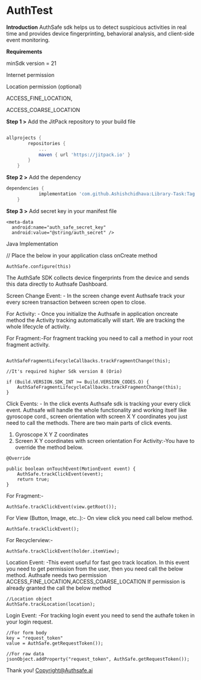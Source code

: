 # AuthTest

**Introduction**
AuthSafe sdk helps us to detect suspicious activities in real time and provides device fingerprinting, behavioral analysis, and client-side event monitoring. 

**Requirements**

minSdk version = 21 

Internet permission 

Location permission (optional) 

ACCESS_FINE_LOCATION, 

ACCESS_COARSE_LOCATION  

**Step 1 >**  Add the JitPack repository to your build file

```gradle

allprojects {
		repositories {
			...
			maven { url 'https://jitpack.io' }
		}
	}
  ```
**Step 2 >** Add the dependency

```gradle
dependencies {
	        implementation 'com.github.Ashishchidhava:Library-Task:Tag'
	}
  ```
  
**Step 3 >** Add secret key in your manifest file
  ```
  <meta-data 
    android:name="auth_safe_secret_key" 
    android:value="@string/auth_secret" /> 
  ```
  
  Java Implementation 
  
  // Place the below in your application class onCreate method 

```
AuthSafe.configure(this) 
```
The AuthSafe SDK collects device fingerprints from the device and sends this data directly to Authsafe Dashboard.  

Screen Change Event: - In the screen change event Authsafe track your every screen transaction between screen open to close. 

For Activity: - Once you initialize the Authsafe in application oncreate method the Activity tracking automatically will start. 
We are tracking the whole lifecycle of activity. 

For Fragment:-For fragment tracking you need to call a method in your root fragment activity. 

```

AuthSafeFragmentLifecycleCallbacks.trackFragmentChange(this); 

//It's required higher Sdk version 8 (Orio) 

if (Build.VERSION.SDK_INT >= Build.VERSION_CODES.O) { 
    AuthSafeFragmentLifecycleCallbacks.trackFragmentChange(this); 
} 

```
Click Events: - In the click events Authsafe sdk is tracking your every click event. Authsafe will handle the whole functionality and working itself like gyroscope cord., screen orientation with screen X Y coordinates you just need to call the methods. 
There are two main parts of click events. 

1. Gyroscope X Y Z coordinates 
2. Screen X Y coordinates with screen orientation 
For Activity:-You have to override the method below. 

```
@Override 

public boolean onTouchEvent(MotionEvent event) { 
    AuthSafe.trackClickEvent(event); 
    return true; 
} 

```

For Fragment:-

```
AuthSafe.trackClickEvent(view.getRoot()); 
```

For View (Button, Image, etc..):- On view click you need call below method. 

```
AuthSafe.trackClickEvent(); 
```

For Recyclerview:- 

```
AuthSafe.trackClickEvent(holder.itemView); 
```

Location Event: -This event useful for fast geo track location. 
In this event you need to get permission from the user, then you need call the below method. 
Authsafe needs two permission  ACCESS_FINE_LOCATION,ACCESS_COARSE_LOCATION 
If permission is already granted the call the below method   

```
//Location object
AuthSafe.trackLocation(location);
```


Login Event: -For tracking login event you need to send the authafe token in your login request. 

```
//For form body
key = "request_token" 
value = AuthSafe.getRequestToken()); 

//For raw data
jsonObject.addProperty("request_token", AuthSafe.getRequestToken()); 

```

Thank you!
Copyright@Authsafe.ai



